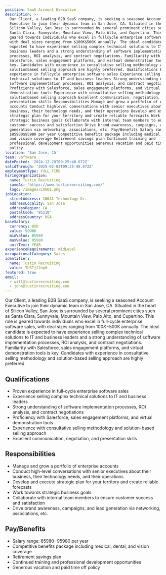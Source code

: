 ```yaml
---
position: SaaS Account Executive
description: >-
  Our Client, a leading B2B SaaS company, is seeking a seasoned Account
  Executive to join their dynamic team in San Jose, CA. Situated in the heart of
  Silicon Valley, San Jose is surrounded by several prominent cities such as
  Santa Clara, Sunnyvale, Mountain View, Palo Alto, and Cupertino. This role is
  geared towards individuals who excel in fullcycle enterprise software sales,
  with deal sizes ranging from $100K$500K annually. The ideal candidate is
  expected to have experience selling complex technical solutions to IT and
  business leaders and a strong understanding of software implementation
  processes, ROI analysis, and contract negotiations. Familiarity with
  Salesforce, sales engagement platforms, and virtual demonstration tools is
  key. Candidates with experience in consultative selling methodology and
  solutionbased selling approach are highly preferred. Qualifications Proven
  experience in fullcycle enterprise software sales Experience selling complex
  technical solutions to IT and business leaders Strong understanding of
  software implementation processes, ROI analysis, and contract negotiations
  Proficiency with Salesforce, sales engagement platforms, and virtual
  demonstration tools Experience with consultative selling methodology and
  solutionbased selling approach Excellent communication, negotiation, and
  presentation skills Responsibilities Manage and grow a portfolio of enterprise
  accounts Conduct highlevel conversations with senior executives about their
  business, their technology needs, and their operations Develop and execute
  strategic plan for your territory and create reliable forecasts Work towards
  strategic business goals Collaborate with internal team members to ensure
  customer success and satisfaction Drive brand awareness, campaigns, and lead
  generation via networking, associations, etc. Pay/Benefits Salary range:
  $85980$95980 per year Competitive benefits package including medical, dental,
  and vision coverage Retirement savings plan Continued training and
  professional development opportunities Generous vacation and paid time off
  policy
location: 'San Jose, CA'
team: Software
datePosted: '2024-12-28T09:25:48.072Z'
validThrough: '2025-02-03T09:25:48.072Z'
employmentType: FULL_TIME
hiringOrganization:
  name: Tustin Recruiting
  sameAs: 'https://www.tustinrecruiting.com/'
  logo: /images/LOGO1.png
jobLocation:
  streetAddress: 10641 Technology Dr.
  addressLocality: San Jose
  addressRegion: CA
  postalCode: '95110'
  addressCountry: USA
baseSalary:
  currency: USD
  value: 90980
  minValue: 85980
  maxValue: 95980
  unitText: YEAR
experienceRequirements: midLevel
occupationalCategory: Sales
identifier:
  name: Tustin Recruiting
  value: TUSTj22np0
featured: true
email:
  - will@tustinrecruiting.com
  - john@tustinrecruiting.com
---
```




Our Client, a leading B2B SaaS company, is seeking a seasoned Account Executive to join their dynamic team in San Jose, CA. Situated in the heart of Silicon Valley, San Jose is surrounded by several prominent cities such as Santa Clara, Sunnyvale, Mountain View, Palo Alto, and Cupertino. This role is geared towards individuals who excel in full-cycle enterprise software sales, with deal sizes ranging from $100K-$500K annually. The ideal candidate is expected to have experience selling complex technical solutions to IT and business leaders and a strong understanding of software implementation processes, ROI analysis, and contract negotiations. Familiarity with Salesforce, sales engagement platforms, and virtual demonstration tools is key. Candidates with experience in consultative selling methodology and solution-based selling approach are highly preferred.

## Qualifications
* Proven experience in full-cycle enterprise software sales
* Experience selling complex technical solutions to IT and business leaders
* Strong understanding of software implementation processes, ROI analysis, and contract negotiations
* Proficiency with Salesforce, sales engagement platforms, and virtual demonstration tools
* Experience with consultative selling methodology and solution-based selling approach
* Excellent communication, negotiation, and presentation skills

## Responsibilities
* Manage and grow a portfolio of enterprise accounts
* Conduct high-level conversations with senior executives about their business, their technology needs, and their operations
* Develop and execute strategic plan for your territory and create reliable forecasts
* Work towards strategic business goals
* Collaborate with internal team members to ensure customer success and satisfaction
* Drive brand awareness, campaigns, and lead generation via networking, associations, etc.

## Pay/Benefits
* Salary range: $85980-$95980 per year
* Competitive benefits package including medical, dental, and vision coverage
* Retirement savings plan
* Continued training and professional development opportunities
* Generous vacation and paid time off policy
